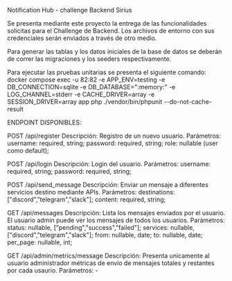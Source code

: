 Notification Hub - challenge Backend Sirius

Se presenta mediante este proyecto la entrega de las funcionalidades solicitas para el Challenge de Backend.
Los archivos de entorno con sus credenciales serán enviados a través de otro medio.

Para generar las tablas y los datos iniciales de la base de datos se deberán de correr las migraciones y los seeders respectivamente.

Para ejecutar las pruebas unitarias se presenta el siguiente comando:
docker compose exec -u 82:82 -e APP_ENV=testing -e DB_CONNECTION=sqlite -e DB_DATABASE=":memory:" -e LOG_CHANNEL=stderr -e CACHE_DRIVER=array -e SESSION_DRIVER=array   app php ./vendor/bin/phpunit --do-not-cache-result

ENDPOINT DISPONIBLES:

POST /api/register
    Descripción: Registro de un nuevo usuario.
    Parámetros:
        username: required, string;
        password: required, string;
        role: nullable (user como default);

POST /api/login
    Descripción: Login del usuario.
    Parámetros:
        username: required, string;
        password: required, string;

POST /api/send_message
    Descripción: Enviar un mensaje a diferentes servicios destino mediante APIs.
    Parámetros:
        destinations: ["discord","telegram","slack"];
        content: required, string;

GET /api/messages
    Descripción: Lista los mensajes enviados por el usuario. El usuario admin puede ver los mensajes de todos los usuarios.
    Parámetros:
        status: nullable, ["pending","success","failed"];
        services: nullable, ["discord","telegram","slack"];
        from: nullable, date;
        to: nullable, date;
        per_page: nullable, int;

GET /api/admin/metrics/message
    Descripción: Presenta unicamente al usuario administrador métricas de envío de mensajes totales y restantes por cada usaurio.
    Parámetros: -